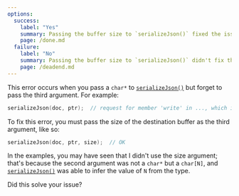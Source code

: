 ```yaml
---
options:
  success:
    label: "Yes"
    summary: Passing the buffer size to `serializeJson()` fixed the issue
    page: /done.md
  failure:
    label: "No"
    summary: Passing the buffer size to `serializeJson()` didn't fix the issue
    page: /deadend.md
---
```


This error occurs when you pass a `char*` to [`serializeJson()`](/v6/api/json/serializejson/) but forget to pass the third argument.
For example:

```c++
serializeJson(doc, ptr);  // request for member 'write' in ..., which is of non-class type 'char*' 
```

To fix this error, you must pass the size of the destination buffer as the third argument, like so:

```c++
serializeJson(doc, ptr, size);  // OK
```

In the examples, you may have seen that I didn't use the size argument; that's because the second argument was not a `char*` but a `char[N]`, and [`serializeJson()`](/v6/api/json/serializejson/) was able to infer the value of `N` from the type.

Did this solve your issue?
